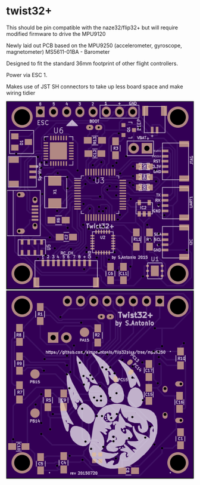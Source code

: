 # twist32+

This should be pin compatible with the naze32/flip32+ but will require modified firmware to drive the MPU9120

Newly laid out PCB based on the MPU9250 (accelerometer, gyroscope, magnetometer)
MS5611-01BA - Barometer 

Designed to fit the standard 36mm footprint of other flight controllers.

Power via ESC 1.

Makes use of JST SH connectors to take up less board space and make wiring tidier

![Twist32+ Front](https://raw.githubusercontent.com/simonantonio/flip32plus/mpu9250/Renders/twist-32-f.png)
![Twist32+ Back](https://raw.githubusercontent.com/simonantonio/flip32plus/mpu9250/Renders/twist-32-b.png)